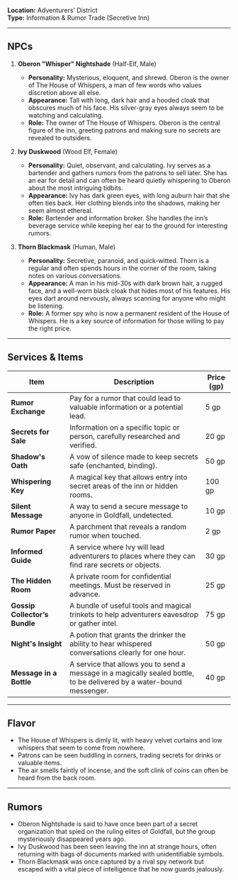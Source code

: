 **Location:** Adventurers’ District  
**Type:** Information & Rumor Trade (Secretive Inn)

---

## NPCs

1. **Oberon "Whisper" Nightshade** (Half-Elf, Male)
    
    - **Personality:** Mysterious, eloquent, and shrewd. Oberon is the owner of The House of Whispers, a man of few words who values discretion above all else.
    - **Appearance:** Tall with long, dark hair and a hooded cloak that obscures much of his face. His silver-gray eyes always seem to be watching and calculating.
    - **Role:** The owner of The House of Whispers. Oberon is the central figure of the inn, greeting patrons and making sure no secrets are revealed to outsiders.
2. **Ivy Duskwood** (Wood Elf, Female)
    
    - **Personality:** Quiet, observant, and calculating. Ivy serves as a bartender and gathers rumors from the patrons to sell later. She has an ear for detail and can often be heard quietly whispering to Oberon about the most intriguing tidbits.
    - **Appearance:** Ivy has dark green eyes, with long auburn hair that she often ties back. Her clothing blends into the shadows, making her seem almost ethereal.
    - **Role:** Bartender and information broker. She handles the inn’s beverage service while keeping her ear to the ground for interesting rumors.
3. **Thorn Blackmask** (Human, Male)
    
    - **Personality:** Secretive, paranoid, and quick-witted. Thorn is a regular and often spends hours in the corner of the room, taking notes on various conversations.
    - **Appearance:** A man in his mid-30s with dark brown hair, a rugged face, and a well-worn black cloak that hides most of his features. His eyes dart around nervously, always scanning for anyone who might be listening.
    - **Role:** A former spy who is now a permanent resident of the House of Whispers. He is a key source of information for those willing to pay the right price.

---

## Services & Items

|Item|Description|Price (gp)|
|---|---|---|
|**Rumor Exchange**|Pay for a rumor that could lead to valuable information or a potential lead.|5 gp|
|**Secrets for Sale**|Information on a specific topic or person, carefully researched and verified.|20 gp|
|**Shadow's Oath**|A vow of silence made to keep secrets safe (enchanted, binding).|50 gp|
|**Whispering Key**|A magical key that allows entry into secret areas of the inn or hidden rooms.|100 gp|
|**Silent Message**|A way to send a secure message to anyone in Goldfall, undetected.|10 gp|
|**Rumor Paper**|A parchment that reveals a random rumor when touched.|2 gp|
|**Informed Guide**|A service where Ivy will lead adventurers to places where they can find rare secrets or objects.|30 gp|
|**The Hidden Room**|A private room for confidential meetings. Must be reserved in advance.|25 gp|
|**Gossip Collector’s Bundle**|A bundle of useful tools and magical trinkets to help adventurers eavesdrop or gather intel.|75 gp|
|**Night's Insight**|A potion that grants the drinker the ability to hear whispered conversations clearly for one hour.|50 gp|
|**Message in a Bottle**|A service that allows you to send a message in a magically sealed bottle, to be delivered by a water-bound messenger.|40 gp|

---

## Flavor

- The House of Whispers is dimly lit, with heavy velvet curtains and low whispers that seem to come from nowhere.
- Patrons can be seen huddling in corners, trading secrets for drinks or valuable items.
- The air smells faintly of incense, and the soft clink of coins can often be heard from the back room.

---

## Rumors

- Oberon Nightshade is said to have once been part of a secret organization that spied on the ruling elites of Goldfall, but the group mysteriously disappeared years ago.
- Ivy Duskwood has been seen leaving the inn at strange hours, often returning with bags of documents marked with unidentifiable symbols.
- Thorn Blackmask was once captured by a rival spy network but escaped with a vital piece of intelligence that he now guards jealously.